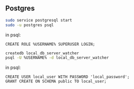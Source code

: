 ## Postgres

```bash
sudo service postgresql start
sudo -u postgres psql
```

in psql:

```psql
CREATE ROLE %USERNAME% SUPERUSER LOGIN;
```

```bash
createdb local_db_server_watcher
psql -U %USERNAME% -d local_db_server_watcher
```

in psql:

```psql
CREATE USER local_user WITH PASSWORD 'local_password';
GRANT CREATE ON SCHEMA public TO local_user;
```

